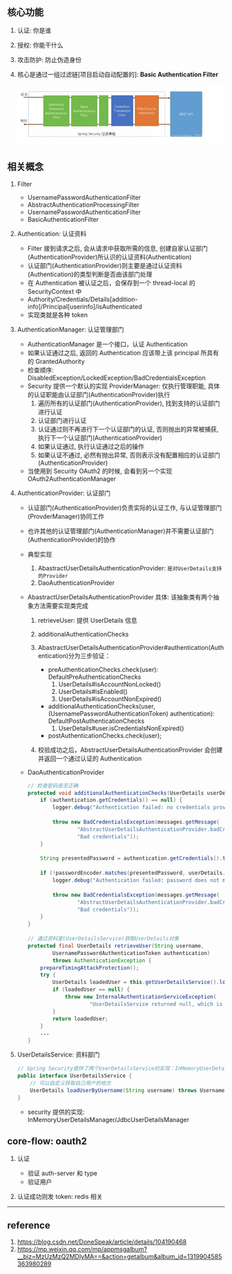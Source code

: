 ## 核心功能

1. 认证: 你是谁
2. 授权: 你能干什么
3. 攻击防护: 防止伪造身份
4. 核心是通过一组过滤链[项目启动自动配置的]: **Basic Authentication Filter**

   ![avatar](/static/image/spring/security-core.png)

## 相关概念

1. Filter

   - UsernamePasswordAuthenticationFilter
   - AbstractAuthenticationProcessingFilter
   - UsernamePasswordAuthenticationFilter
   - BasicAuthenticationFilter

2. Authentication: 认证资料

   - Filter 接到请求之后, 会从请求中获取所需的信息, 创建自家认证部门(AuthenticationProvider)所认识的认证资料(Authentication)
   - 认证部门(AuthenticationProvider)则主要是通过认证资料(Authentication)的类型判断是否由该部门处理
   - 在 Authentication 被认证之后，会保存到一个 thread-local 的 SecurityContext 中
   - Authority/Credentials/Details[addition-info]/Principal[userinfo]/isAuthenticated
   - 实现类就是各种 token

3. AuthenticationManager: 认证管理部门

   - AuthenticationManager 是一个接口，认证 Authentication
   - 如果认证通过之后, 返回的 Authentication 应该带上该 principal 所具有的 GrantedAuthority
   - 检查顺序: DisabledException/LockedException/BadCredentialsException
   - Security 提供一个默认的实现 ProviderManager: 仅执行管理职能, 具体的认证职能由认证部门(AuthenticationProvider)执行
     1. 遍历所有的认证部门(AuthenticationProvider), 找到支持的认证部门进行认证
     2. 认证部门进行认证
     3. 认证通过则不再进行下一个认证部门的认证, 否则抛出的异常被捕获, 执行下一个认证部门(AuthenticationProvider)
     4. 如果认证通过, 执行认证通过之后的操作
     5. 如果认证不通过, 必然有抛出异常, 否则表示没有配置相应的认证部门(AuthenticationProvider)
   - 当使用到 Security OAuth2 的时候, 会看到另一个实现 OAuth2AuthenticationManager

4. AuthenticationProvider: 认证部门

   - 认证部门(AuthenticationProvider)负责实际的认证工作, 与认证管理部门(ProvderManager)协同工作
   - 也许其他的认证管理部门(AuthenticationManager)并不需要认证部门(AuthenticationProvider)的协作
   - 典型实现
     1. AbastractUserDetailsAuthenticationProvider: `是对UserDetails支持的Provider`
     2. DaoAuthenticationProvider
   - AbastractUserDetailsAuthenticationProvider 具体: 该抽象类有两个抽象方法需要实现类完成

     1. retrieveUser: 提供 UserDetails 信息
     2. additionalAuthenticationChecks
     3. AbastractUserDetailsAuthenticationProvider#authentication(Authentication)分为三步验证：

        - preAuthenticationChecks.check(user): DefaultPreAuthenticationChecks
          1. UserDetails#isAccountNonLocked()
          2. UserDetails#isEnabled()
          3. UserDetails#isAccountNonExpired()
        - additionalAuthenticationChecks(user, (UsernamePasswordAuthenticationToken) authentication): DefaultPostAuthenticationChecks
          1. UserDetails#user.isCredentialsNonExpired()
        - postAuthenticationChecks.check(user);

     4. 校验成功之后，AbstractUserDetailsAuthenticationProvider 会创建并返回一个通过认证的 Authentication

   - DaoAuthenticationProvider

     ```java
     // 检查密码是否正确
     protected void additionalAuthenticationChecks(UserDetails userDetails, UsernamePasswordAuthenticationToken authentication) throws AuthenticationException {
         if (authentication.getCredentials() == null) {
             logger.debug("Authentication failed: no credentials provided");

             throw new BadCredentialsException(messages.getMessage(
                     "AbstractUserDetailsAuthenticationProvider.badCredentials",
                     "Bad credentials"));
         }

         String presentedPassword = authentication.getCredentials().toString();

         if (!passwordEncoder.matches(presentedPassword, userDetails.getPassword())) {
             logger.debug("Authentication failed: password does not match stored value");

             throw new BadCredentialsException(messages.getMessage(
                     "AbstractUserDetailsAuthenticationProvider.badCredentials",
                     "Bad credentials"));
         }
     }

     // 通过资料室(UserDetailsService)获取UserDetails对象
     protected final UserDetails retrieveUser(String username,
             UsernamePasswordAuthenticationToken authentication)
             throws AuthenticationException {
         prepareTimingAttackProtection();
         try {
             UserDetails loadedUser = this.getUserDetailsService().loadUserByUsername(username);
             if (loadedUser == null) {
                 throw new InternalAuthenticationServiceException(
                         "UserDetailsService returned null, which is an interface contract violation");
             }
             return loadedUser;
         }
         ...
     }
     ```

5. UserDetailsService: 资料部门

   ```java
   // Spring Security提供了两个UserDetailsService的实现：InMemoryUserDetailsManager和JdbcUserDetailsManager
   public interface UserDetailsService {
       // 可以自定义获取自己用户的地方
       UserDetails loadUserByUsername(String username) throws UsernameNotFoundException;
   }
   ```

   - security 提供的实现: InMemoryUserDetailsManager/JdbcUserDetailsManager

## core-flow: oauth2

1. 认证

   - 验证 auth-server 和 type
   - 验证用户

2. 认证成功则发 token: redis 相关

---

## reference

1. https://blog.csdn.net/DoneSpeak/article/details/104190468
2. https://mp.weixin.qq.com/mp/appmsgalbum?__biz=MzUzMzQ2MDIyMA==&action=getalbum&album_id=1319904585363980289
